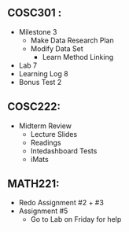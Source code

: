 ## COSC301 :
- Milestone 3
	- Make Data Research Plan
	- Modify Data Set
		- Learn Method Linking
- Lab 7 
- Learning Log 8
- Bonus Test 2

## COSC222:
- Midterm Review
	- Lecture Slides
	- Readings
	- Intedashboard Tests
	- iMats

## MATH221:
- Redo Assignment #2 + #3
- Assignment #5
	- Go to Lab on Friday for help